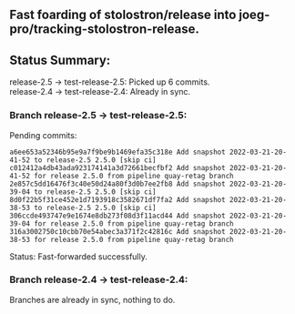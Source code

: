 ## Fast foarding of stolostron/release into joeg-pro/tracking-stolostron-release.

## Status Summary:

release-2.5 -> test-release-2.5: Picked up 6 commits.  
release-2.4 -> test-release-2.4: Already in sync.  

### Branch release-2.5 -> test-release-2.5:

Pending commits:

```
a6ee653a52346b95e9a7f9be9b1469efa35c318e Add snapshot 2022-03-21-20-41-52 to release-2.5 2.5.0 [skip ci]
c012412a4db43ada923174141a3d72661becfbf2 Add snapshot 2022-03-21-20-41-52 for release 2.5.0 from pipeline quay-retag branch
2e857c5dd16476f3c40e50d24a80f3d0b7ee2fb8 Add snapshot 2022-03-21-20-39-04 to release-2.5 2.5.0 [skip ci]
8d0f22b5f31ce452e1d7193918c3582671df7fa2 Add snapshot 2022-03-21-20-38-53 to release-2.5 2.5.0 [skip ci]
306ccde493747e9e1674e8db273f08d3f11acd44 Add snapshot 2022-03-21-20-39-04 for release 2.5.0 from pipeline quay-retag branch
316a3002750c10cbb70e54abec3a371f2c42816c Add snapshot 2022-03-21-20-38-53 for release 2.5.0 from pipeline quay-retag branch
```

Status: Fast-forwarded successfully.

### Branch release-2.4 -> test-release-2.4:

Branches are already in sync, nothing to do.
